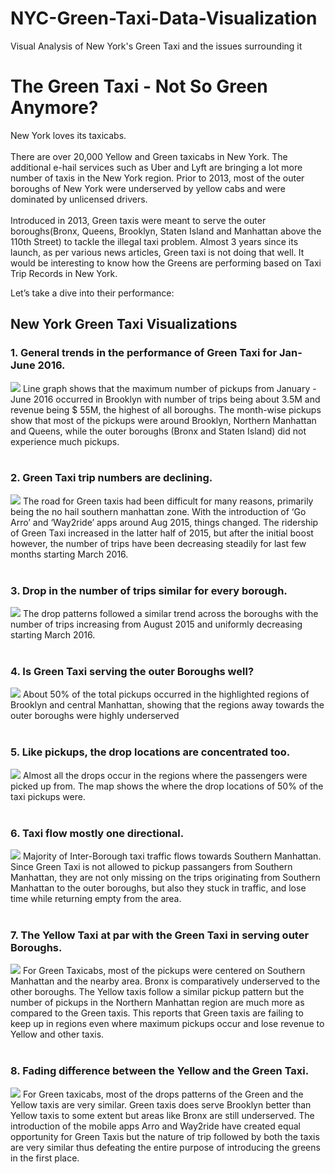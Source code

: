 # NYC-Green-Taxi-Data-Visualization
Visual Analysis of New York's Green Taxi and the issues surrounding it

<h1>The Green Taxi - Not So Green Anymore?</h1>
	
<p>New York loves its taxicabs.<br><br>There are over 20,000 Yellow and Green taxicabs in New York. The additional e-hail services such as Uber and Lyft are bringing a lot more number of taxis in the New York region. Prior to 2013, most of the outer boroughs of New York were underserved by yellow cabs and were dominated by unlicensed drivers. <br><br>Introduced in 2013, Green taxis were meant to serve the outer boroughs(Bronx, Queens, Brooklyn, Staten Island and Manhattan above the 110th Street) to tackle the illegal taxi problem. Almost 3 years since its launch, as per various news articles, Green taxi is not doing that well. It would be interesting to know how the Greens are performing based on Taxi Trip Records in New York.</p> 

<p>Let’s take a dive into their performance:</p>
		
<h2>New York Green Taxi Visualizations</h2>

<h3>1. General trends in the performance of Green Taxi for Jan-June 2016.</h3>
<img src= "https://github.com/gaurav-shahane/NYC-Green-Taxi-Data-Visualization/raw/master/Visualization%20Images/01%20General%20Stats.png" size=60%>
Line graph shows that the maximum number of pickups from January - June 2016 occurred in Brooklyn with number of trips being about 3.5M and revenue being $ 55M, the highest of all boroughs. The month-wise pickups show that most of the pickups were around Brooklyn, Northern Manhattan and Queens, while the outer boroughs (Bronx and Staten Island) did not experience much pickups.<br>
<br>
<h3>2. Green Taxi trip numbers are declining.</h3> 
<img src="https://github.com/gaurav-shahane/NYC-Green-Taxi-Data-Visualization/raw/master/Visualization%20Images/02%20Pickups%20in%20New%20York%20Boroughs.png" size=60%>
The road for Green taxis had been difficult for many reasons, primarily being the no hail southern manhattan zone. With the introduction of ‘Go Arro’ and ‘Way2ride’ apps around Aug 2015, things changed. The ridership of Green Taxi increased in the latter half of 2015, but after the initial boost however, the number of trips have been decreasing steadily for last few months starting March 2016.<br>
<br>
<h3>3. Drop in the number of trips similar for every borough.</h3>
<img src="https://github.com/gaurav-shahane/NYC-Green-Taxi-Data-Visualization/raw/master/Visualization%20Images/03%20Dropoffs%20in%20New%20York%20Boroughs.png" size=60%>
The drop patterns followed a similar trend across the boroughs with the number of trips increasing from August 2015 and uniformly decreasing starting March 2016.<br>
<br>
<h3>4. Is Green Taxi serving the outer Boroughs well?</h3> 
<img src="https://github.com/gaurav-shahane/NYC-Green-Taxi-Data-Visualization/raw/master/Visualization%20Images/04%20Pickup%20locations%20in%20New%20York%20Boroughs.png" size=60%>
About 50% of the total pickups occurred in the highlighted regions of Brooklyn and central Manhattan, showing that the regions away towards the outer boroughs were highly underserved<br>
<br>
<h3>5. Like pickups, the drop locations are concentrated too.</h3> 
<img src="https://github.com/gaurav-shahane/NYC-Green-Taxi-Data-Visualization/raw/master/Visualization%20Images/05%20Dropoff%20locations%20in%20New%20York%20Boroughs.png" size=60%>
Almost all the drops occur in the regions where the passengers were picked up from. The map shows the where the drop locations of 50% of the taxi pickups were.<br>
<br>
<h3>6. Taxi flow mostly one directional.</h3>
<img src="https://github.com/gaurav-shahane/NYC-Green-Taxi-Data-Visualization/raw/master/Visualization%20Images/06%20Network%20-%20Inter-Borough%20Taxi%20Flow.png" size=60% >
Majority of Inter-Borough taxi traffic flows towards Southern Manhattan. Since Green Taxi is not allowed to pickup passangers from Southern Manhattan, they are not only missing on the trips originating from Southern Manhattan to the outer boroughs, but also they stuck in traffic, and lose time while returning empty from the area.<br>
<br>
<h3>7. The Yellow Taxi at par with the Green Taxi in serving outer Boroughs.</h3>
<img src="https://github.com/gaurav-shahane/NYC-Green-Taxi-Data-Visualization/raw/master/Visualization%20Images/07%20Green%20Vs%20Yello%20Pickups.png" size=60%>
For Green Taxicabs, most of the pickups were centered on Southern Manhattan and the nearby area. Bronx is comparatively underserved to the other boroughs. The Yellow taxis follow a similar pickup pattern but the number of pickups in the Northern Manhattan region are much more as compared to the Green taxis. This reports that Green taxis are failing to keep up in regions even where maximum pickups occur and lose revenue to Yellow and other taxis.<br>
<br>
<h3>8. Fading difference between the Yellow and the Green Taxi.</h3>
<img src="https://github.com/gaurav-shahane/NYC-Green-Taxi-Data-Visualization/raw/master/Visualization%20Images/07%20Green%20Vs%20Yello%20Pickups.png" size=60%>
For Green taxicabs, most of the drops patterns of the Green and the Yellow taxis are very similar. Green taxis does serve Brooklyn better than Yellow taxis to some extent but areas like Bronx are still underserved. The introduction of the mobile apps Arro and Way2ride have created equal opportunity for Green Taxis but the nature of trip followed by both the taxis are very similar thus defeating the entire purpose of introducing the greens in the first place.<br>
